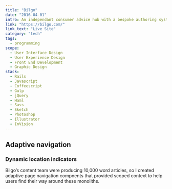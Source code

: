 ```yaml
---
title: "Bilgo"
date: "2016-04-01"
intro: An independant consumer advice hub with a bespoke authoring system and highly refined page navigation for long content pages.
link: "https://bilgo.com/"
link_text: "Live Site"
category: "tech"
tags:
  - programming
scope:
  - User Interface Design
  - User Experience Design
  - Front End Development
  - Graphic Design
stack:
  - Rails
  - Javascript
  - Coffeescript
  - Gulp
  - jQuery
  - Haml
  - Sass
  - Sketch
  - Photoshop
  - Illustrator
  - InVision
---
```


## Adaptive navigation

### Dynamic location indicators

Bilgo’s content team were producing 10,000 word articles, so I created adaptive page navigation compnents that provided scoped context to help users find their way around these monoliths.